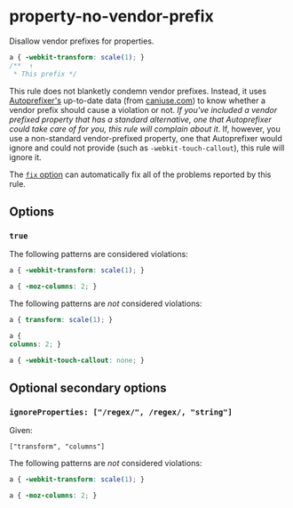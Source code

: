 # property-no-vendor-prefix

Disallow vendor prefixes for properties.

<!-- prettier-ignore -->
```css
a { -webkit-transform: scale(1); }
/**  ↑
 * This prefix */
```

This rule does not blanketly condemn vendor prefixes. Instead, it uses [Autoprefixer's](https://github.com/postcss/autoprefixer) up-to-date data (from [caniuse.com](http://caniuse.com/)) to know whether a vendor prefix should cause a violation or not. _If you've included a vendor prefixed property that has a standard alternative, one that Autoprefixer could take care of for you, this rule will complain about it_. If, however, you use a non-standard vendor-prefixed property, one that Autoprefixer would ignore and could not provide (such as `-webkit-touch-callout`), this rule will ignore it.

The [`fix` option](../../../docs/user-guide/usage/options.md#fix) can automatically fix all of the problems reported by this rule.

## Options

### `true`

The following patterns are considered violations:

<!-- prettier-ignore -->
```css
a { -webkit-transform: scale(1); }
```

<!-- prettier-ignore -->
```css
a { -moz-columns: 2; }
```

The following patterns are _not_ considered violations:

<!-- prettier-ignore -->
```css
a { transform: scale(1); }
```

<!-- prettier-ignore -->
```css
a {
columns: 2; }
```

<!-- prettier-ignore -->
```css
a { -webkit-touch-callout: none; }
```

## Optional secondary options

### `ignoreProperties: ["/regex/", /regex/, "string"]`

Given:

```
["transform", "columns"]
```

The following patterns are _not_ considered violations:

<!-- prettier-ignore -->
```css
a { -webkit-transform: scale(1); }
```

<!-- prettier-ignore -->
```css
a { -moz-columns: 2; }
```
